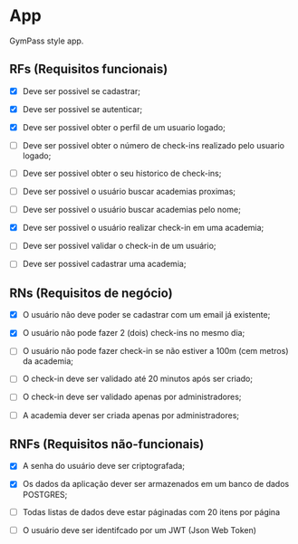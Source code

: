 # App

GymPass style app.

## RFs (Requisitos funcionais)
- [x] Deve ser possivel se cadastrar;
- [x] Deve ser possivel se autenticar;
- [x] Deve ser possivel obter o perfil de um usuario logado;
- [ ] Deve ser possivel obter o número de check-ins realizado pelo usuario logado;
- [ ] Deve ser possivel obter o seu historico de check-ins;
- [ ] Deve ser possivel o usuário buscar academias proximas;
- [ ] Deve ser possivel o usuário buscar academias pelo nome;
- [x] Deve ser possivel o usuário realizar check-in em uma academia;
- [ ] Deve ser possivel validar o check-in de um usuário;
- [ ] Deve ser possivel cadastrar uma academia;


## RNs (Requisitos de negócio)
- [x] O usuário não deve poder se cadastrar com um email já existente;
- [x] O usuário não pode fazer 2 (dois) check-ins no mesmo dia;
- [ ] O usuário não pode fazer check-in se não estiver a 100m (cem metros) da academia;
- [ ] O check-in deve ser validado até 20 minutos após ser criado;
- [ ] O check-in deve ser validado apenas por administradores;
- [ ] A academia dever ser criada apenas por administradores;


## RNFs (Requisitos não-funcionais)
- [x] A senha do usuário deve ser criptografada;
- [x] Os dados da aplicação dever ser armazenados em um banco de dados POSTGRES;
- [ ] Todas listas de dados deve estar páginadas com 20 itens por página
- [ ] O usuário deve ser identifcado por um JWT (Json Web Token)

